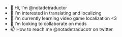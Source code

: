- 👋 Hi, I’m @notadetraductor
- 👀 I’m interested in translating and localizing
- 🌱 I’m currently learning video game localization <3
- 💞️ I’m looking to collaborate on mods 
- 📫 How to reach me @notadetraducotr on twitter 

<!---
notadetraductor/notadetraductor is a ✨ special ✨ repository because its `README.md` (this file) appears on your GitHub profile.
You can click the Preview link to take a look at your changes.
--->
